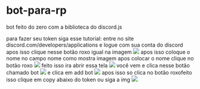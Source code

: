 # bot-para-rp
bot feito do zero com a biblioteca do discord.js 

para fazer seu token siga esse tutorial:
entre no site discord.com/developers/applications e logue com sua conta do discord apos isso clique nesse botão roxo igual na imagem 
<img src="https://cdn.discordapp.com/attachments/821723681935065118/873164627272425492/test.png">
apos isso coloque o nome no campo nome como mostra imagem apos colocar o nome clique no botão roxo
<img src="https://cdn.discordapp.com/attachments/821723681935065118/873164995876233287/unknown.png"> 
feito isso ira abrir essa tela 
<img src="https://cdn.discordapp.com/attachments/821723681935065118/873165803166527508/unknown.png"> 
você vem e clica nesse botão chamado bot 
<img src="https://cdn.discordapp.com/attachments/821723681935065118/873166244684132434/test.png">
e clica em add bot 
<img src="https://cdn.discordapp.com/attachments/821723681935065118/873166673782407168/test.png">
apos isso so clica no botão roxofeito isso clique em copy abaixo do token ou siga a img 
<img src="https://cdn.discordapp.com/attachments/821723681935065118/873167210816868392/unknown1.png">
